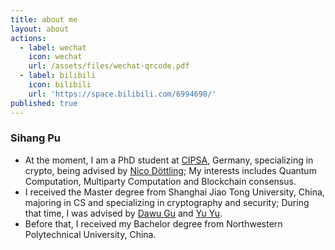 ```yaml
---
title: about me
layout: about
actions:
  - label: wechat
    icon: wechat
    url: /assets/files/wechat-qrcode.pdf
  - label: bilibili
    icon: bilibili
    url: 'https://space.bilibili.com/6994698/'
published: true
---
```

### Sihang Pu
  - At the moment, I am a PhD student at [CIPSA](https://cispa.de/), Germany, specializing in crypto, being advised by [Nico Döttling](https://sites.google.com/site/nicodoettling/); My interests includes Quantum Computation, Multiparty Computation and Blockchain consensus.
  - I received the Master degree from Shanghai Jiao Tong University, China, majoring in CS and specializing in cryptography and security; During that time, I was advised by [Dawu Gu](http://english.seiee.sjtu.edu.cn/english/detail/841_663.htm) and [Yu Yu](http://yuyu.hk).
  - Before that, I received my Bachelor degree from Northwestern Polytechnical University, China.
